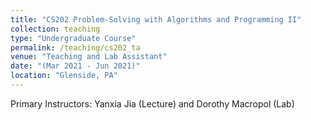 ```yaml
---
title: "CS202 Problem-Solving with Algorithms and Programming II"
collection: teaching
type: "Undergraduate Course"
permalink: /teaching/cs202_ta
venue: "Teaching and Lab Assistant"
date: "(Mar 2021 - Jun 2021)"
location: "Glenside, PA"
---
```


Primary Instructors: Yanxia Jia (Lecture) and Dorothy Macropol (Lab)
